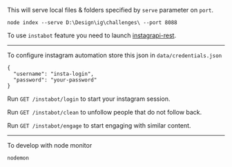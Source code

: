 This will serve local files & folders specified by `serve` parameter on `port`.

```
node index --serve D:\Design\ig\challenges\ --port 8088
```

To use `instabot` feature you need to launch [instagrapi-rest](https://github.com/visual-aix/instagrapi-rest).

---

To configure instagram automation store this json in `data/credentials.json`

```
{
  "username": "insta-login",
  "password": "your-password"
}
```

Run `GET /instabot/login` to start your instagram session.

Run `GET /instabot/clean` to unfollow people that do not follow back.

Run `GET /instabot/engage` to start engaging with similar content.

---

To develop with node monitor

```
nodemon
```
